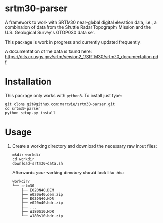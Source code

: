 # srtm30-parser
A framework to work with SRTM30 near-global digital elevation data, i.e., a combination of data from the Shuttle Radar Topography Mission and the U.S. Geological Survey's GTOPO30 data set. 

This package is work in progress and currently updated frequently.

A documentation of the data is found here: https://dds.cr.usgs.gov/srtm/version2_1/SRTM30/srtm30_documentation.pdf

# Installation

This package only works with `python3`. To install just type:
```
git clone git@github.com:marcwie/srtm30-parser.git
cd srtm30-parser
python setup.py install
```

# Usage

1. Create a working directory and download the necessary raw input files:
    ```
    mkdir workdir
    cd workdir
    download-srtm30-data.sh
    ```
    Afterwards your working directory should look like this:
    
    ```
    workdir/
    └── srtm30
        ├── E020N40.DEM
        ├── e020n40.dem.zip
        ├── E020N40.HDR
        ├── e020n40.hdr.zip
        ├── ...
        ├── W180S10.HDR
        └── w180s10.hdr.zip
    ```


